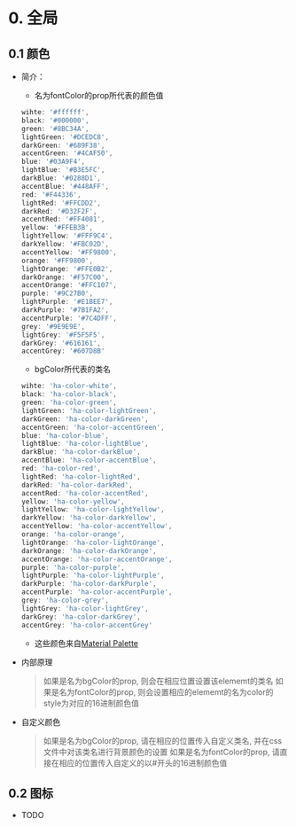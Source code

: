 # 0. 全局

## 0.1 颜色

- 简介：

  - 名为fontColor的prop所代表的颜色值

  ```js
  wihte: '#ffffff',
  black: '#000000',
  green: '#8BC34A',
  lightGreen: '#DCEDC8',
  darkGreen: '#689F38',
  accentGreen: '#4CAF50',
  blue: '#03A9F4',
  lightBlue: '#B3E5FC',
  darkBlue: '#0288D1',
  accentBlue: '#448AFF',
  red: '#F44336',
  lightRed: '#FFCDD2',
  darkRed: '#D32F2F',
  accentRed: '#FF4081',
  yellow: '#FFEB3B',
  lightYellow: '#FFF9C4',
  darkYellow: '#FBC02D',
  accentYellow: '#FF9800',
  orange: '#FF9800',
  lightOrange: '#FFE0B2',
  darkOrange: '#F57C00',
  accentOrange: '#FFC107',
  purple: '#9C27B0',
  lightPurple: '#E1BEE7',
  darkPurple: '#7B1FA2',
  accentPurple: '#7C4DFF',
  grey: '#9E9E9E',
  lightGrey: '#F5F5F5',
  darkGrey: '#616161',
  accentGrey: '#607D8B'
  ```
  
  - bgColor所代表的类名
  
  ```js
  wihte: 'ha-color-white',
  black: 'ha-color-black',
  green: 'ha-color-green',
  lightGreen: 'ha-color-lightGreen',
  darkGreen: 'ha-color-darkGreen',
  accentGreen: 'ha-color-accentGreen',
  blue: 'ha-color-blue',
  lightBlue: 'ha-color-lightBlue',
  darkBlue: 'ha-color-darkBlue',
  accentBlue: 'ha-color-accentBlue',
  red: 'ha-color-red',
  lightRed: 'ha-color-lightRed',
  darkRed: 'ha-color-darkRed',
  accentRed: 'ha-color-accentRed',
  yellow: 'ha-color-yellow',
  lightYellow: 'ha-color-lightYellow',
  darkYellow: 'ha-color-darkYellow',
  accentYellow: 'ha-color-accentYellow',
  orange: 'ha-color-orange',
  lightOrange: 'ha-color-lightOrange',
  darkOrange: 'ha-color-darkOrange',
  accentOrange: 'ha-color-accentOrange',
  purple: 'ha-color-purple',
  lightPurple: 'ha-color-lightPurple',
  darkPurple: 'ha-color-darkPurple',
  accentPurple: 'ha-color-accentPurple',
  grey: 'ha-color-grey',
  lightGrey: 'ha-color-lightGrey',
  darkGrey: 'ha-color-darkGrey',
  accentGrey: 'ha-color-accentGrey'
  ```

  - 这些颜色来自[Material Palette](www.materialpalette.com)

- 内部原理

  > 如果是名为bgColor的prop, 则会在相应位置设置该elememt的类名
  > 如果是名为fontColor的prop, 则会设置相应的elememt的名为color的style为对应的16进制颜色值

- 自定义颜色

  > 如果是名为bgColor的prop, 请在相应的位置传入自定义类名, 并在css文件中对该类名进行背景颜色的设置
  > 如果是名为fontColor的prop, 请直接在相应的位置传入自定义的以#开头的16进制颜色值

## 0.2 图标

- TODO 